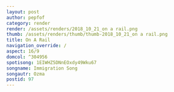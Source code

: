 ```yaml
---
layout: post
author: pepfof
category: render
render: /assets/renders/2018_10_21_on a rail.png
thumb: /assets/renders/thumb/thumb-2018_10_21_on a rail.png
title: On A Rail
navigation_override: /
aspect: 16/9
domcol: ^304956
spotisong: 1EIWHZ5DNnEOxdy49Wku67
songname: Immigration Song
songautr: Ozma
postid: 97
---
```


<!--USER BEGIN 1-->

<!--USER END 1-->

<!--more-->
<!--USER BEGIN 2-->

<!--USER END 2-->

